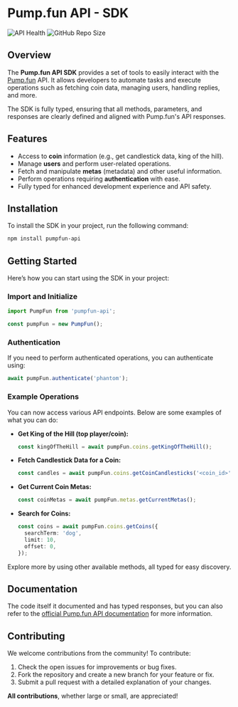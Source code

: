 # Pump.fun API - SDK

![API Health](https://img.shields.io/badge/dynamic/json?url=https%3A%2F%2Ffrontend-api-v3.pump.fun%2Fhealth&query=status&label=API%20Health)
![GitHub Repo Size](https://img.shields.io/github/repo-size/nick-gabe/pumpfun-api)

## Overview

The **Pump.fun API SDK** provides a set of tools to easily interact with the [Pump.fun](https://pump.fun) API. It allows developers to automate tasks and execute operations such as fetching coin data, managing users, handling replies, and more.

The SDK is fully typed, ensuring that all methods, parameters, and responses are clearly defined and aligned with Pump.fun's API responses.

## Features

- Access to **coin** information (e.g., get candlestick data, king of the hill).
- Manage **users** and perform user-related operations.
- Fetch and manipulate **metas** (metadata) and other useful information.
- Perform operations requiring **authentication** with ease.
- Fully typed for enhanced development experience and API safety.

## Installation

To install the SDK in your project, run the following command:

```bash
npm install pumpfun-api
```

## Getting Started

Here’s how you can start using the SDK in your project:

### Import and Initialize

```typescript
import PumpFun from 'pumpfun-api';

const pumpFun = new PumpFun();
```

### Authentication

If you need to perform authenticated operations, you can authenticate using:

```typescript
await pumpFun.authenticate('phantom');
```

### Example Operations

You can now access various API endpoints. Below are some examples of what you can do:

- **Get King of the Hill (top player/coin):**

  ```typescript
  const kingOfTheHill = await pumpFun.coins.getKingOfTheHill();
  ```

- **Fetch Candlestick Data for a Coin:**

  ```typescript
  const candles = await pumpFun.coins.getCoinCandlesticks('<coin_id>');
  ```

- **Get Current Coin Metas:**

  ```typescript
  const coinMetas = await pumpFun.metas.getCurrentMetas();
  ```

- **Search for Coins:**

  ```typescript
  const coins = await pumpFun.coins.getCoins({
    searchTerm: 'dog',
    limit: 10,
    offset: 0,
  });
  ```

Explore more by using other available methods, all typed for easy discovery.

## Documentation

The code itself it documented and has typed responses, but you can also refer to the [official Pump.fun API documentation](https://frontend-api-v3.pump.fun/api) for more information.

## Contributing

We welcome contributions from the community! To contribute:

1. Check the open issues for improvements or bug fixes.
2. Fork the repository and create a new branch for your feature or fix.
3. Submit a pull request with a detailed explanation of your changes.

**All contributions**, whether large or small, are appreciated!
